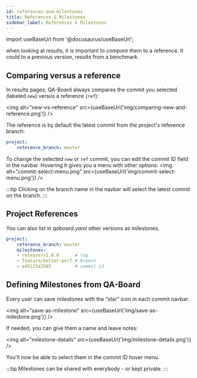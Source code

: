 ```yaml
---
id: references-and-milestones
title: References & Milestones
sidebar_label: References & Milestones
---
```

import useBaseUrl from '@docusaurus/useBaseUrl';

when looking at results, it is important to *compare* them to a reference.  It could to a previous version, results from a benchmark

## Comparing versus a reference
In results pages, QA-Board always compares the commit you selected (labeled `new`) versus a reference (`ref`):

<img alt="new-vs-reference" src={useBaseUrl('img/comparing-new-and-reference.png')} />

The reference is by default the latest commit from the project's reference branch:

```yaml title="qaboard.yaml"
project:
    reference_branch: master
```

To change the selected `new` or `ref` commit, you can edit the commit ID field in the navbar. Hovering it gives you a menu with other options:
<img alt="commit-select-menu.png" src={useBaseUrl('img/commit-select-menu.png')} />

:::tip
Clicking on the branch name in the navbar will select the latest commit on the branch.
:::

## Project References
You can also list in *qaboard.yaml* other versions as milestones.

```yaml {4-7} title=""qaboard.yaml"
project:
    reference_branch: master
    milestones:
    - release/v1.0.0      # tag
    - feature/better-perf # branch
    - e45123a3565         # commit id
```

## Defining Milestones from QA-Board
Every user can save milestones with the “star” icon in each commit navbar:

<img alt="save-as-milestone" src={useBaseUrl('img/save-as-milestone.png')} />

If needed, you can give them a name and leave notes:

<img alt="milestone-details" src={useBaseUrl('img/milestone-details.png')} />

You'll now be able to select them in the commit ID hover menu.

:::tip
Milestones can be shared with everybody - or kept private.
:::